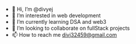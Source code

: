 - 👋 Hi, I’m @divyej
- 👀 I’m interested in web development
- 🌱 I’m currently learning DSA and web3
- 💞️ I’m looking to collaborate on fullStack projects
- 📫 How to reach me divj32459@gmail.com

<!---
divyej/divyej is a ✨ special ✨ repository because its `README.md` (this file) appears on your GitHub profile.
You can click the Preview link to take a look at your changes.
--->
